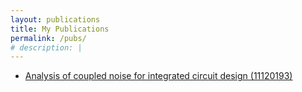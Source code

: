 ```yaml
---
layout: publications
title: My Publications
permalink: /pubs/
# description: |
---
```


<!-- List static external links to publications here -->
- [Analysis of coupled noise for integrated circuit design (11120193)](https://patents.google.com/patent/US11120193B2/en?oq=11120193)

<!-- Then automatically render local sites in ./_publications dir -->
